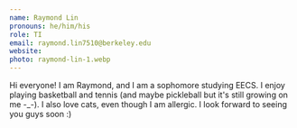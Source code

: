 ```yaml
---
name: Raymond Lin
pronouns: he/him/his
role: TI
email: raymond.lin7510@berkeley.edu
website: 
photo: raymond-lin-1.webp
---
```


Hi everyone! I am Raymond, and I am a sophomore studying EECS. I enjoy playing basketball and tennis (and maybe pickleball but it's still growing on me -_-). I also love cats, even though I am allergic. I look forward to seeing you guys soon :)